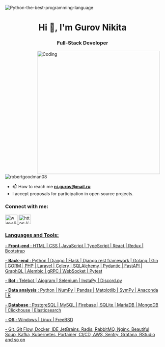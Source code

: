 <!-- ![Python-the-best-programming-language](https://user-images.githubusercontent.com/77085208/160748383-f0405107-15a0-44ba-b24c-c29951f48b40.jpg) -->
![Python-the-best-programming-language](https://raw.githubusercontent.com/J2TEAM/J2TEAM/main/dino.gif) 
<h1 align="center">Hi 👋, I'm Gurov Nikita</h1>
<h3 align="center">Full-Stack Developer</h3>
<img align="right" alt="Coding" width="400" src="https://github.com/RobertGoodman08/RobertGoodman08/assets/77085208/b560fb24-e16e-4dfd-986f-a80d0b0b291e">


<p align="left"> <img src="https://komarev.com/ghpvc/?username=robertgoodman08&label=Profile%20views&color=0e75b6&style=flat" alt="robertgoodman08" /> </p>





- 📫 How to reach me **ni.gurov@mail.ru**
-  I accept proposals for participation in open source projects.



<h3 align="left">Connect with me:</h3>
<p align="left">
<a href="https://www.linkedin.com/in/%D0%BD%D0%B8%D0%BA%D0%B8%D1%82%D0%B0-%D0%B3%D1%83%D1%80%D0%BE%D0%B2-6a03a8229/" target="blank">
      <img src="https://raw.githubusercontent.com/rahuldkjain/github-profile-readme-generator/master/src/images/icons/Social/linked-in-alt.svg" alt="www.linkedin.com/in/никита-гуров-6a03a8229/" height="30" width="40">
    </a>
    <a href="https://www.instagram.com/nikita.g08/" target="blank">
      <img src="https://raw.githubusercontent.com/rahuldkjain/github-profile-readme-generator/master/src/images/icons/Social/instagram.svg" alt="https://www.instagram.com/nikita.g08/" height="30" width="40">
</p>

<h3 align="left">Languages and Tools:</h3>
<p align="left"> - <b>Front-end</b> : HTML | CSS | JavaScript | TypeScript | React | Redux | Bootstrap  </p>
<p align="left"> - <b>Back-end</b> : Python | Django | Flask | Django rest framework | Golang | Gin | GORM | PHP | Laravel | Сelery | SQLAlchemy | Pydantic | FastAPI | GraphQL | Alembic | gRPC | WebSocket | Pytest   </p>
<p align="left"> - <b>Bot</b> : Telebot | Aiogram | Selenium | InstaPy | Discord.py </p>
<p align="left"> - <b>Data analysis</b> : Python | NumPy | Pandas | Matplotlib | SymPy | Anaconda | R </p>
<p align="left"> - <b>Database</b> : PostgreSQL | MySQL | Firebase | SQLite | MariaDB | MongoDB | Clickhouse | Elasticsearch </p>
<p align="left"> - <b>OS</b> : Windows | Linux | FreeBSD </p>
<p align="left"> - Git, Git Flow, Docker, IDE JetBrains, Radis, RabbitMQ, Nginx, Beautiful Soup, Kafka, Kubernetes, Portainer, CI/CD, AWS, Sentry, Grafana, RStudio and so on </p>
